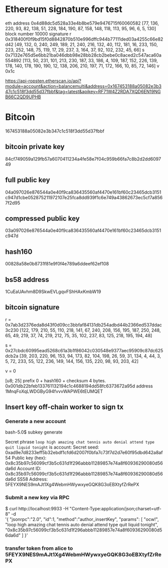# Ethereum signature for test
eth address 0x4d88dc5d528a33e4b8be579e9476715f60060582
[77, 136, 220, 93, 82, 138, 51, 228, 184, 190, 87, 158, 148, 118, 113, 95, 96, 6, 5, 130]
block number 10000
signature
r 0x318400f0f9bd15f0d8842870b510e996dffc944b77111ded03a4255c66e82d42
[49, 132, 0, 240, 249, 189, 21, 240, 216, 132, 40, 112, 181, 16, 233, 150, 223, 252, 148, 75, 119, 17, 29, 237, 3, 164, 37, 92, 102, 232, 45, 66]
s 0x7132e765d5e6bb21ba046dbb98e28bb28cb2bebe0c8aced2c547aca60a554892
[113, 50, 231, 101, 213, 230, 187, 33, 186, 4, 109, 187, 152, 226, 139, 178, 140, 178, 190, 190, 12, 138, 206, 210, 197, 71, 172, 166, 10, 85, 72, 146]
v 0x1c

https://api-ropsten.etherscan.io/api?module=account&action=balancemulti&address=0x167453188a05082e3b347c1c518f3dd55d37fbbf&tag=latest&apikey=RF71W4Z2RDA7XQD6EN19NGB66C2QD9UPHB

# Bitcoin
167453188a05082e3b347c1c518f3dd55d37fbbf

## bitcoin private key
84cf749059a129fb57a6070411234a4fe58e7f04c959b66fa7c8b2d2dd609749

## full public key
04a097026e876544a0e40f9ca836435560af4470e161bf60c23465dcb3151c947d1cbe052875211972107e25fca8dd939f1c6e749a43862673ec5cf7a8567f2d95

## compressed public key
03a097026e876544a0e40f9ca836435560af4470e161bf60c23465dcb3151c947d

## hash160
00828a58e0b8731f81e9f0f4e789a6ddeef62ef108

## bs58 address
1CuEaUAvhm8D9SkwEVLgqvFShHAxKmbW19


## bitcoin signature
r = 0x7ab3d2376eda8d43f0d09cc3bbfaf84131db254adbd44b2366ed537ddac3c230
[122, 179, 210, 55, 110, 218, 141, 67, 240, 208, 156, 195, 187, 250, 248, 65, 49, 219, 37, 74, 219, 212, 75, 35, 102, 237, 83, 125, 218, 195, 194, 48]

s = 0x27cbdc60995ead5268c61a3b1f86042c030548e9377aec95909c87dc625dcb2a
[39, 203, 220, 96, 153, 94, 173, 82, 104, 198, 26, 59, 31, 134, 4, 44, 3, 5, 72, 233, 55, 122, 236, 149, 144, 156, 135, 220, 98, 93, 203, 42]

v = 0

[u8; 25] prefix 0 + hash160  + checksum 4 bytes.
0x001db22bfeb133761132194c1c4688194dd58fc6373672a95d
address 1MnqFoXqLWDGByG94fvvvWAPWE6tEUMQET


## Insert key off-chain worker to sign tx
### Generate a new account
bash-5.0$ subkey generate

Secret phrase `loop high amazing chat tennis auto denial attend type quit liquid tonight` is account:
  Secret seed:      0xad9e7d8233eff5b32ebdf1cfd6d2007f0bfa7c73f7d2d7e60f95dbd642a8af54
  Public key (hex): 0x8c35b97c56099cf3b5c631d1f296abbb11289857e74a8f60936290080d56da6d
  Account ID:       0x8c35b97c56099cf3b5c631d1f296abbb11289857e74a8f60936290080d56da6d
  SS58 Address:     5FEYX9NES9mAJt1Xg4WebmHWywxyeGQK8G3oEBXtyfZrRePX

### Submit a new key via RPC
$ curl http://localhost:9933 -H "Content-Type:application/json;charset=utf-8" -d \
  '{
    "jsonrpc":"2.0",
    "id":1,
    "method":"author_insertKey",
    "params": [
      "ocw!",
      "loop high amazing chat tennis auto denial attend type quit liquid tonight",
      "0x8c35b97c56099cf3b5c631d1f296abbb11289857e74a8f60936290080d56da6d"
    ]
  }'

### transfer token from alice to 5FEYX9NES9mAJt1Xg4WebmHWywxyeGQK8G3oEBXtyfZrRePX

